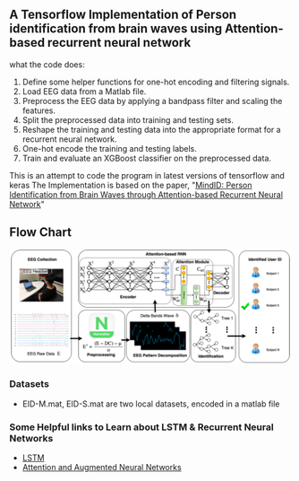 ## A Tensorflow Implementation of Person identification from brain waves using Attention-based recurrent neural network

what the code does:

1. Define some helper functions for one-hot encoding and filtering signals.
2. Load EEG data from a Matlab file.
3. Preprocess the EEG data by applying a bandpass filter and scaling the features.
4. Split the preprocessed data into training and testing sets.
5. Reshape the training and testing data into the appropriate format for a recurrent neural network.
6. One-hot encode the training and testing labels.
7. Train and evaluate an XGBoost classifier on the preprocessed data.

This is an attempt to code the program in latest versions of tensorflow and keras
The Implementation is based on the paper, "[MindID: Person Identification from Brain Waves through
Attention-based Recurrent Neural Network](https://arxiv.org/pdf/1711.06149.pdf)"


## Flow Chart
![Flowchart](Flowchart.PNG)

### Datasets
- EID-M.mat, EID-S.mat are two local datasets, encoded in a matlab file

### Some Helpful links to Learn about LSTM & Recurrent Neural Networks

- [LSTM](http://colah.github.io/posts/2015-08-Understanding-LSTMs/)
- [Attention and Augmented Neural Networks](https://distill.pub/2016/augmented-rnns/)
